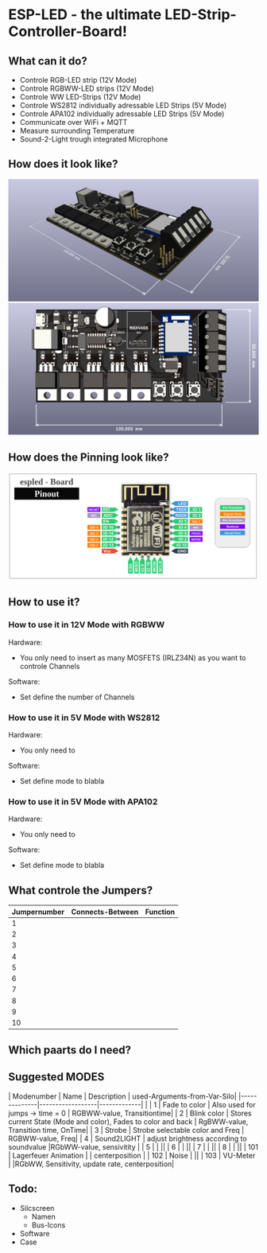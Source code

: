 # ESP-LED - the ultimate LED-Strip-Controller-Board!

## What can it do?
* Controle RGB-LED strip (12V Mode)
* Controle RGBWW-LED strips (12V Mode)
* Controle WW LED-Strips (12V Mode)
* Controle WS2812 individually adressable LED Strips (5V Mode)
* Controle APA102 individually adressable LED Strips (5V Mode)
* Communicate over WiFi + MQTT
* Measure surrounding Temperature
* Sound-2-Light trough integrated Microphone

## How does it look like?
![3D-View](/doc/3d-view-1.jpeg)
![3D-View](/doc/3d-view-2.jpeg)

## How does the Pinning look like?
![3D-View](/doc/Pinout.png)

## How to use it?

### How to use it in 12V Mode with RGBWW
Hardware: 
* You only need to insert as many MOSFETS (IRLZ34N) as you want to controle Channels

Software:
* Set define the number of Channels


### How to use it in 5V Mode with WS2812
Hardware: 
* You only need to 

Software:
* Set define mode to blabla


### How to use it in 5V Mode with APA102
Hardware: 
* You only need to 

Software:
* Set define mode to blabla


## What controle the Jumpers?
| Jumpernumber | Connects-Between | Function |
|--------------|------------------|----------|
|       1      |                  |          |
|       2      |                  |          |
|       3      |                  |          |
|       4      |                  |          |
|       5      |                  |          |
|       6      |                  |          |
|       7      |                  |          |
|       8      |                  |          |
|       9      |                  |          |
|      10      |                  |          |


## Which paarts do I need?

## Suggested MODES

| Modenumber   |        Name      | Description | used-Arguments-from-Var-Silo|
|--------------|------------------|-------------| |
|       1      |  Fade to color   |  Also used for jumps -> time = 0           | RGBWW-value, Transitiontime|
|       2      |  Blink color     |  Stores current State (Mode and color), Fades to color and back | RgBWW-value, Transition time, OnTime|
|       3      |  Strobe          |  Strobe selectable color and Freq   | RGBWW-value, Freq|
|       4      |  Sound2LIGHT     |  adjust brightness according to soundvalue  |RGbWW-value, sensivitity |
|       5      |                  |          ||
|       6      |                  |          ||
|       7      |                  |          ||
|       8      |                  |          ||
|       101    |  Lagerfeuer Animation  |          | centerposition |
|      102     |  Noise                 |          ||
|      103     |  VU-Meter              |          |RGbWW, Sensitivity, update rate, centerposition|



## Todo:
* Silcscreen
    * Namen
    * Bus-Icons
* Software
* Case
